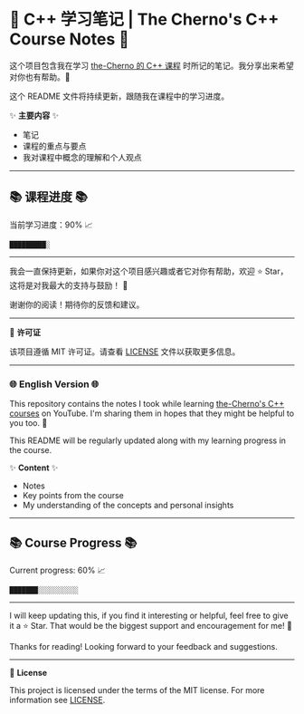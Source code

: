 # 📘 C++ 学习笔记 | The Cherno's C++ Course Notes 📘

这个项目包含我在学习 [the-Cherno 的 C++ 课程](https://www.youtube.com/watch?v=18c3MTX0PK0&t=26s) 时所记的笔记。我分享出来希望对你也有帮助。🚀

这个 README 文件将持续更新，跟随我在课程中的学习进度。

✨ **主要内容** ✨

- 笔记
- 课程的重点与要点
- 我对课程中概念的理解和个人观点

---

## 📚 课程进度 📚

当前学习进度：90% 📈

```progress
█████████░
```

---

我会一直保持更新，如果你对这个项目感兴趣或者它对你有帮助，欢迎 ⭐️ Star，这将是对我最大的支持与鼓励！ 🙏

谢谢你的阅读！期待你的反馈和建议。

---

📖 **许可证**

该项目遵循 MIT 许可证。请查看 [LICENSE](LICENSE) 文件以获取更多信息。

---

### 🌐 English Version 🌐

This repository contains the notes I took while learning [the-Cherno's C++ courses](https://www.youtube.com/watch?v=18c3MTX0PK0&t=26s) on YouTube. I'm sharing them in hopes that they might be helpful to you too. 🚀

This README will be regularly updated along with my learning progress in the course.

✨ **Content** ✨

- Notes
- Key points from the course
- My understanding of the concepts and personal insights

---

## 📚 Course Progress 📚

Current progress: 60% 📈

```progress
███████░░░░░░░░░░
```

---

I will keep updating this, if you find it interesting or helpful, feel free to give it a ⭐️ Star. That would be the biggest support and encouragement for me! 🙏

Thanks for reading! Looking forward to your feedback and suggestions.

---

📖 **License**

This project is licensed under the terms of the MIT license. For more information see [LICENSE](LICENSE).
